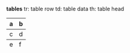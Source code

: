 **tables**
tr: table row
td: table data
th: table head

<table cellspacing="10">
      <thead>
        <tr>
          <th>a</th>
          <th>b</th>
        </tr>
      </thead>
      <tbody>
        <tr>
          <td>c</td>
          <td>d</td>
        </tr>
      </tbody>
      <tfoot>
        <tr>
          <td>e</td>
          <td>f</td>
        </tr>
      </tfoot>
</table>
